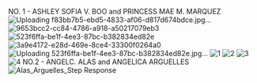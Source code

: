 NO. 1 - ASHLEY SOFIA V. BOO and PRINCESS MAE M. MARQUEZ
![Uploading f83bb7b5-ebd5-4833-af06-d817d674bdce.jpg…]()
![9653bcc2-cc84-4786-a918-a50217079eb3](https://github.com/ashleysof/CSE_BlockDiagramAlgebra_ECE425_ME4203_Group10_2024/assets/161012750/96ab0ffb-7198-47a7-bc96-534eae0eb8c2)
![523f6ffa-be1f-4ee3-87bc-b382834ed82e](https://github.com/ashleysof/CSE_BlockDiagramAlgebra_ECE425_ME4203_Group10_2024/assets/161012750/09a693ba-7e14-4c6b-926f-a0c848cc5580)
![3a9e4172-e28d-469e-8ce4-33300f0264a0](https://github.com/ashleysof/CSE_BlockDiagramAlgebra_ECE425_ME4203_Group10_2024/assets/161012750/40c7ca5e-4f6d-4bdd-b3bd-04e0a40c1374)
![Uploading 523f6ffa-be1f-4ee3-87bc-b382834ed82e.jpg…]()
![1](https://github.com/ashleysof/CSE_BlockDiagramAlgebra_ECE425_ME4203_Group10_2024/assets/161012750/03130698-b403-4d3f-a179-7f9fc2f2574c)
![2](https://github.com/ashleysof/CSE_BlockDiagramAlgebra_ECE425_ME4203_Group10_2024/assets/161012750/27b4a69c-51ce-4c6f-af46-942ca0dc1529)
![3](https://github.com/ashleysof/CSE_BlockDiagramAlgebra_ECE425_ME4203_Group10_2024/assets/161012750/3190c5a5-9a27-463f-957d-bb8582ac0264)
![4](https://github.com/ashleysof/CSE_BlockDiagramAlgebra_ECE425_ME4203_Group10_2024/assets/161012750/689e7960-d5bc-4426-b89c-8842c3efec3b)
NO.2 - ANGELC. ALAS and ANGELICA ARGUELLES
![Alas_Arguelles_Step Response](https://github.com/AlasAngel/CSE_BlockDiagramAlgebra_ECE425_ME4203_Group10_2024/assets/161011972/23328b92-5e9e-421d-9f44-a2cbd4d60335)
